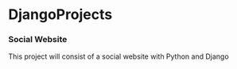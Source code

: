 # DjangoProjects
### Social Website
This project will consist of a social website with Python and Django
